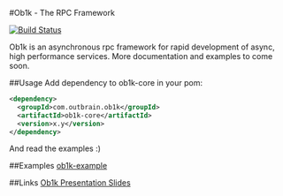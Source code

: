 #Ob1k - The RPC Framework

[![Build Status](https://travis-ci.org/outbrain/ob1k.svg?branch=master)](https://travis-ci.org/outbrain/ob1k)

Ob1k is an asynchronous rpc framework for rapid development of async, high performance services.
More documentation and examples to come soon.

##Usage
Add dependency to ob1k-core in your pom:

```xml
<dependency>
  <groupId>com.outbrain.ob1k</groupId>
  <artifactId>ob1k-core</artifactId>
  <version>x.y</version>
</dependency>
```

And read the examples :)

##Examples
[ob1k-example](https://github.com/outbrain/ob1k/tree/master/ob1k-example/src/main/java/com/outbrain/ob1k/example/)

##Links
[Ob1k Presentation Slides](http://www.slideshare.net/eranharel/ob1k-presentation-at-javail)
